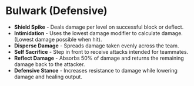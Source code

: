 # Bulwark (Defensive)

* **Shield Spike** - Deals damage per level on successful block or deflect.
* **Intimidation** - Uses the lowest damage modifier to calculate damage. (Lowest damage possible when hit).
* **Disperse Damage** - Spreads damage taken evenly across the team.
* **Self Sacrifice** - Step in front to receive attacks intended for teammates.
* **Reflect Damage** - Absorbs 50% of damage and returns the remaining damage back to the attacker.
* **Defensive Stance** - Increases resistance to damage while lowering damage and healing output.
